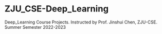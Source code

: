 # ZJU_CSE-Deep_Learning
Deep_Learning Course Projects. 
Instructed by Prof. Jinshui Chen, ZJU-CSE. 
Summer Semester 2022-2023
